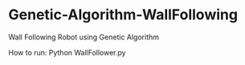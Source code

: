 # Genetic-Algorithm-WallFollowing

Wall Following Robot using Genetic Algorithm

How to run: Python WallFollower.py

